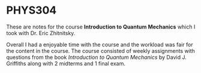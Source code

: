# PHYS304

These are notes for the course **Introduction to Quantum Mechanics** which I took with Dr. Eric Zhitnitsky. 

Overall I had a enjoyable time with the course and the workload was fair for the content in the course. The course consisted of weekly assignments with questions from the book *Introduction to Quantum Mechanics* by David J. Griffiths along with 2 midterms and 1 final exam.


